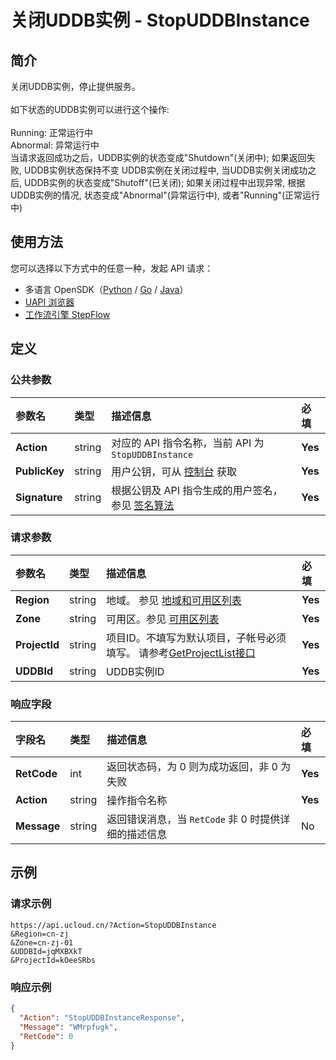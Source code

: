 # 关闭UDDB实例 - StopUDDBInstance

## 简介

关闭UDDB实例，停止提供服务。<br /><br />如下状态的UDDB实例可以进行这个操作:<br /><br />Running: 正常运行中<br />Abnormal: 异常运行中<br />当请求返回成功之后，UDDB实例的状态变成"Shutdown"(关闭中); 如果返回失败, UDDB实例状态保持不变 UDDB实例在关闭过程中, 当UDDB实例关闭成功之后, UDDB实例的状态变成"Shutoff"(已关闭); 如果关闭过程中出现异常, 根据UDDB实例的情况, 状态变成"Abnormal"(异常运行中), 或者"Running"(正常运行中)





## 使用方法

您可以选择以下方式中的任意一种，发起 API 请求：
- 多语言 OpenSDK（[Python](https://github.com/ucloud/ucloud-sdk-python3) / [Go](https://github.com/ucloud/ucloud-sdk-go) / [Java](https://github.com/ucloud/ucloud-sdk-java)）
- [UAPI 浏览器](https://console.ucloud.cn/uapi/detail?id=StopUDDBInstance)
- [工作流引擎 StepFlow](https://console.ucloud.cn/stepflow/manage/)

## 定义

### 公共参数

| 参数名 | 类型 | 描述信息 | 必填 |
|:---|:---|:---|:---|
| **Action**     | string  | 对应的 API 指令名称，当前 API 为 `StopUDDBInstance`                        | **Yes** |
| **PublicKey**  | string  | 用户公钥，可从 [控制台](https://console.ucloud.cn/uapi/apikey) 获取                                             | **Yes** |
| **Signature**  | string  | 根据公钥及 API 指令生成的用户签名，参见 [签名算法](api/summary/signature.md)  | **Yes** |

### 请求参数

| 参数名 | 类型 | 描述信息 | 必填 |
|:---|:---|:---|:---|
| **Region** | string | 地域。 参见 [地域和可用区列表](api/summary/regionlist) |**Yes**|
| **Zone** | string | 可用区。参见 [可用区列表](api/summary/regionlist) |**Yes**|
| **ProjectId** | string | 项目ID。不填写为默认项目，子帐号必须填写。 请参考[GetProjectList接口](api/summary/get_project_list) |**Yes**|
| **UDDBId** | string | UDDB实例ID |**Yes**|

### 响应字段

| 字段名 | 类型 | 描述信息 | 必填 |
|:---|:---|:---|:---|
| **RetCode** | int | 返回状态码，为 0 则为成功返回，非 0 为失败 |**Yes**|
| **Action** | string | 操作指令名称 |**Yes**|
| **Message** | string | 返回错误消息，当 `RetCode` 非 0 时提供详细的描述信息 |No|




## 示例

### 请求示例
    
```
https://api.ucloud.cn/?Action=StopUDDBInstance
&Region=cn-zj
&Zone=cn-zj-01
&UDDBId=jqMXBXkT
&ProjectId=kOeeSRbs
```

### 响应示例
    
```json
{
  "Action": "StopUDDBInstanceResponse",
  "Message": "WMrpfugk",
  "RetCode": 0
}
```





